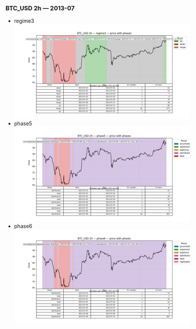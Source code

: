 ### BTC_USD 2h — 2013-07

- regime3
![BTC_USD_2h_regime3_2013-07_phase_price.png](outputs/fourier/phase_monthly/BTC_USD/2h/2013/2013-07/BTC_USD_2h_regime3_2013-07_phase_price.png)
- phase5
![BTC_USD_2h_phase5_2013-07_phase_price.png](outputs/fourier/phase_monthly/BTC_USD/2h/2013/2013-07/BTC_USD_2h_phase5_2013-07_phase_price.png)
- phase6
![BTC_USD_2h_phase6_2013-07_phase_price.png](outputs/fourier/phase_monthly/BTC_USD/2h/2013/2013-07/BTC_USD_2h_phase6_2013-07_phase_price.png)